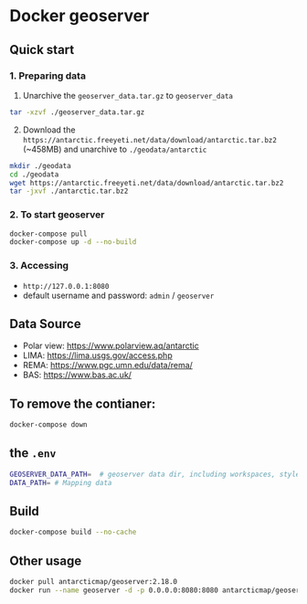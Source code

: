 # Docker geoserver

## Quick start

### 1. Preparing data

1. Unarchive the `geoserver_data.tar.gz` to `geoserver_data`

```bash
tar -xzvf ./geoserver_data.tar.gz
```

2. Download the `https://antarctic.freeyeti.net/data/download/antarctic.tar.bz2` (~458MB) and unarchive to `./geodata/antarctic`

```bash
mkdir ./geodata
cd ./geodata
wget https://antarctic.freeyeti.net/data/download/antarctic.tar.bz2
tar -jxvf ./antarctic.tar.bz2
```

### 2. To start geoserver

```bash
docker-compose pull
docker-compose up -d --no-build
```

### 3. Accessing

- `http://127.0.0.1:8080`
- default username and password: `admin` / `geoserver`

## Data Source

- Polar view: https://www.polarview.aq/antarctic
- LIMA: https://lima.usgs.gov/access.php
- REMA: https://www.pgc.umn.edu/data/rema/
- BAS: https://www.bas.ac.uk/

## To remove the contianer:

```bash
docker-compose down
```

## the `.env`

```bash
GEOSERVER_DATA_PATH=  # geoserver data dir, including workspaces, styles, etc.
DATA_PATH= # Mapping data
```

## Build

```bash
docker-compose build --no-cache
```

## Other usage

```bash
docker pull antarcticmap/geoserver:2.18.0
docker run --name geoserver -d -p 0.0.0.0:8080:8080 antarcticmap/geoserver:2.18.0
```
